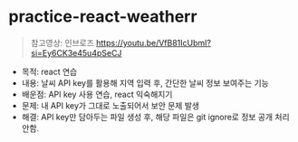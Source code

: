 <h1>practice-react-weatherr</h1>

> 참고영상: 인브로즈 https://youtu.be/VfB81IcUbmI?si=Ey6CK3e45u4pSeCJ 

- 목적: react 연습
- 내용: 날씨 API key를 활용해 지역 입력 후, 간단한 날씨 정보 보여주는 기능
- 배운점: API key 사용 연습, react 익숙해지기
- 문제: 내 API key가 그대로 노출되어서 보안 문제 발생
- 해결: API key만 담아두는 파일 생성 후, 해당 파일은 git ignore로 정보 공개 처리 안함.
